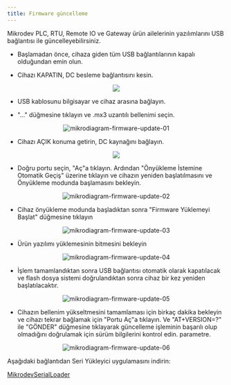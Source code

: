 ```yaml
---
title: Firmware güncelleme
---
```


Mikrodev PLC, RTU, Remote IO ve Gateway ürün ailelerinin yazılımlarını USB bağlantısı ile güncelleyebilirsiniz.

* Başlamadan önce, cihaza giden tüm USB bağlantılarının kapalı olduğundan emin olun.

* Cihazı KAPATIN, DC besleme bağlantısını kesin.

<center>

![](https://www.mikrodev.com/images/wiki/en/disconnect.gif)

</center>

* USB kablosunu bilgisayar ve cihaz arasına bağlayın.

* "..." düğmesine tıklayın ve .mx3 uzantılı bellenimi seçin.

<center>

![mikrodiagram-firmware-update-01](/img/mikrodiagram-firmware-update-01.png)

</center>

* Cihazı AÇIK konuma getirin, DC kaynağını bağlayın.
 
<center>

![](https://www.mikrodev.com/images/wiki/en/connect.gif)

</center>

* Doğru portu seçin, "Aç"a tıklayın. Ardından "Önyükleme İstemine Otomatik Geçiş" üzerine tıklayın ve cihazın yeniden başlatılmasını ve Önyükleme modunda başlamasını bekleyin.

<center>

![mikrodiagram-firmware-update-02](/img/mikrodiagram-firmware-update-02.png)

</center>

* Cihaz önyükleme modunda başladıktan sonra "Firmware Yüklemeyi Başlat" düğmesine tıklayın
 
<center>

![mikrodiagram-firmware-update-03](/img/mikrodiagram-firmware-update-03.png)

</center>

* Ürün yazılımı yüklemesinin bitmesini bekleyin

<center>

![mikrodiagram-firmware-update-04](/img/mikrodiagram-firmware-update-04.png)

</center>

* İşlem tamamlandıktan sonra USB bağlantısı otomatik olarak kapatılacak ve flash dosya sistemi doğrulandıktan sonra cihaz bir kez yeniden başlatılacaktır.

<center>

![mikrodiagram-firmware-update-05](/img/mikrodiagram-firmware-update-05.png)

</center>

* Cihazın bellenim yükseltmesini tamamlaması için birkaç dakika bekleyin ve cihazı tekrar bağlamak için "Portu Aç"a tıklayın. Ve "AT+VERSION=?" ile "GÖNDER" düğmesine tıklayarak güncelleme işleminin başarılı olup olmadığını doğrulamak için sürüm bilgilerini kontrol edin. parametre.

<center>

![mikrodiagram-firmware-update-06](/img/mikrodiagram-firmware-update-06.png)

</center>

Aşağıdaki bağlantıdan Seri Yükleyici uygulamasını indirin:

[MikrodevSerialLoader](https://www.mikrodev.com/downloads/drivers/MikrodevSerialLoader.zip)

